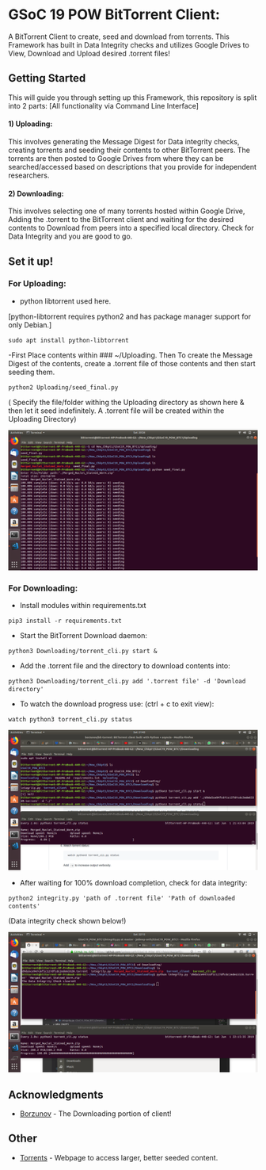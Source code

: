 # GSoC 19 POW BitTorrent Client:

A BitTorrent Client to create, seed and download from torrents. This Framework has built in Data Integrity checks and utilizes Google Drives to View, Download and Upload desired .torrent files!

## Getting Started

This will guide you through setting up this Framework, this repository is split into 2 parts: [All functionality via Command Line Interface]

#### 1) Uploading:
This involves generating the Message Digest for Data integrity checks, creating torrents and seeding their contents to other BitTorrent peers. The torrents are then posted to Google Drives from where they can be searched/accessed based on descriptions that you provide for independent researchers.

#### 2) Downloading:
This involves selecting one of many torrents hosted within Google Drive, Adding the .torrent to the BitTorrent client and waiting for the desired contents to Download from peers into a specified local directory. Check for Data Integrity and you are good to go.   


## Set it up!

### For Uploading:

- python libtorrent used here.

[python-libtorrent requires python2 and has package manager support for only Debian.]
```
sudo apt install python-libtorrent
```
-First Place contents within ### ~/Uploading. Then  To create the Message Digest of the contents, create a .torrent file of those contents and then start seeding them.
```
python2 Uploading/seed_final.py
```
( Specify the file/folder withing the Uploading directory as shown here & then let it seed indefinitely. A .torrent file will be created within the Uploading Directory)  

![](images/seeding.png)


### For Downloading:
- Install modules within requirements.txt
```
pip3 install -r requirements.txt 

```
- Start the BitTorrent Download daemon:

```
python3 Downloading/torrent_cli.py start &
```

- Add the .torrent file and the directory to download contents into:

```
python3 Downloading/torrent_cli.py add '.torrent file' -d 'Download directory'
```
- To watch the download progress use: (ctrl + c to exit view):
```
watch python3 torrent_cli.py status
```

![](images/downloading.png)

- After waiting for 100% download completion, check for data integrity:
```
python2 integrity.py 'path of .torrent file' 'Path of downloaded contents'
```
(Data integrity check shown below!)

![](images/done.png)



## Acknowledgments

* [Borzunov](https://github.com/borzunov/bit-torrent) - The Downloading portion of client! 

## Other


* [Torrents](https://eztv.io/) - Webpage to access larger, better seeded content.

